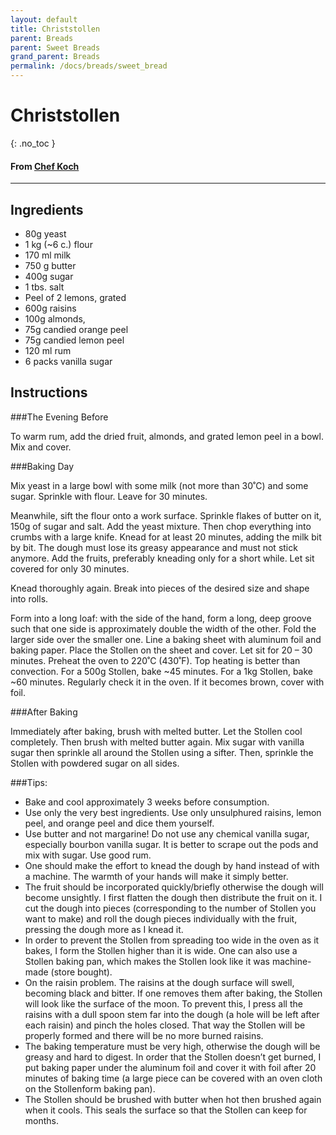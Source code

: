 ```yaml
---
layout: default
title: Christstollen
parent: Breads
parent: Sweet Breads
grand_parent: Breads
permalink: /docs/breads/sweet_bread
---
```


# Christstollen
{: .no_toc }
#### From <a href="https://www.chefkoch.de/rezepte/835961188374766/Christstollen-ultimativ.html" target = "blank">Chef Koch</a>
---

## Ingredients
<ul>
	<li>80g yeast</li>
	<li>1 kg (~6 c.) flour</li>
	<li>170 ml milk</li>
	<li>750 g butter</li>
	<li>400g sugar</li>
	<li>1 tbs. salt</li>
	<li>Peel of 2 lemons, grated</li>
	<li>600g raisins</li>
	<li>100g almonds,</li>
	<li>75g candied orange peel</li>
	<li>75g candied lemon peel</li>
	<li>120 ml rum</li>
	<li>6 packs vanilla sugar</li>
</ul>

## Instructions
###The Evening Before

To warm rum, add the dried fruit, almonds, and grated lemon
peel in a bowl. Mix and cover.

###Baking Day

Mix yeast in a large bowl with some milk (not more than
30˚C) and some sugar. Sprinkle with flour. Leave for 30 minutes.

Meanwhile, sift the flour onto a work surface. Sprinkle
flakes of butter on it, 150g of sugar and salt. Add the yeast mixture. Then
chop everything into crumbs with a large knife. Knead for at least 20 minutes,
adding the milk bit by bit. The dough must lose its greasy appearance and must
not stick anymore. Add the fruits, preferably kneading only for a short while.
Let sit covered for only 30 minutes.

Knead thoroughly again. Break into pieces of the desired
size and shape into rolls. 

Form into a long loaf: with the side of the hand, form a
long, deep groove such that one side is approximately double the width of the
other. Fold the larger side over the smaller one. Line a baking sheet with
aluminum foil and baking paper. Place the Stollen on the sheet and cover. Let
sit for 20 – 30 minutes. Preheat the oven to 220˚C (430˚F). Top heating is
better than convection. For a 500g Stollen, bake ~45 minutes. For a 1kg
Stollen, bake ~60 minutes. Regularly check it in the oven. If it becomes brown,
cover with foil.

###After Baking

Immediately after baking, brush with melted butter. Let the
Stollen cool completely. Then brush with melted butter again. Mix sugar with vanilla
sugar then sprinkle all around the Stollen using a sifter. Then, sprinkle the
Stollen with powdered sugar on all sides.

###Tips:

<ul>
	<li>Bake and cool approximately 3 weeks before consumption.</li>
	<li>Use only the very best ingredients. Use only unsulphured raisins, lemon peel, and
orange peel and dice them yourself.</li>
	<li>Use butter and not margarine! Do not use any chemical vanilla sugar, especially
bourbon vanilla sugar. It is better to scrape out the pods and mix with sugar.
Use good rum.</li>
	<li>One should make the effort to knead the dough by hand instead of with a machine.
The warmth of your hands will make it simply better.</li>
	<li>The fruit should be incorporated quickly/briefly otherwise the dough will become
unsightly. I first flatten the dough then distribute the fruit on it. I cut the
dough into pieces (corresponding to the number of Stollen you want to make) and
roll the dough pieces individually with the fruit, pressing the dough more as I
knead it.</li>
	<li>In order to prevent the Stollen from spreading too wide in the oven as it bakes, I
form the Stollen higher than it is wide. One can also use a Stollen baking pan,
which makes the Stollen look like it was machine-made (store bought).</li>
	<li>On the raisin problem. The raisins at the dough surface will swell, becoming black
and bitter. If one removes them after baking, the Stollen will look like the
surface of the moon. To prevent this, I press all the raisins with a dull spoon
stem far into the dough (a hole will be left after each raisin) and pinch the
holes closed. That way the Stollen will be properly formed and there will be no
more burned raisins.</li>
	<li>The baking temperature must be very high, otherwise the dough will be greasy and
hard to digest. In order that the Stollen doesn’t get burned, I put baking
paper under the aluminum foil and cover it with foil after 20 minutes of baking
time (a large piece can be covered with an oven cloth on the Stollenform baking
pan).</li>
	<li>The Stollen should be brushed with butter when hot then brushed again when it
cools. This seals the surface so that the Stollen can keep for months.</li>
</ul>